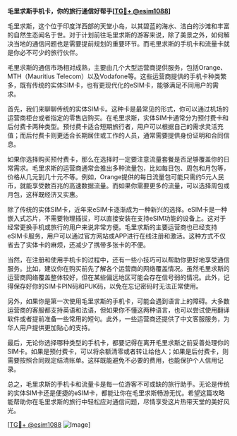 **毛里求斯手机卡，你的旅行通信好帮手[[TG💪+ @esim1088](https://t.me/s/esim1088)]**

毛里求斯，这个位于印度洋西部的天堂小岛，以其碧蓝的海水、洁白的沙滩和丰富的自然生态闻名于世。对于计划前往毛里求斯的游客来说，除了美景之外，如何解决当地的通信问题也是需要提前规划的重要环节。而毛里求斯的手机卡和流量卡就是你必不可少的旅行伙伴。

毛里求斯的通信市场相对成熟，主要由几个大型运营商提供服务，包括Orange、MTH（Mauritius Telecom）以及Vodafone等。这些运营商提供的手机卡种类繁多，既有传统的实体SIM卡，也有更现代化的eSIM卡，能够满足不同用户的需求。

首先，我们来聊聊传统的实体SIM卡。这种卡是最常见的形式，你可以通过机场的运营商柜台或者指定的零售店购买。在毛里求斯，实体SIM卡通常分为预付费卡和后付费卡两种类型。预付费卡适合短期旅行者，用户可以根据自己的需求灵活充值；而后付费卡则更适合长期居住或工作的人员，通常需要提供身份证明和合同信息。

如果你选择购买预付费卡，那么在选择时一定要注意流量套餐是否足够覆盖你的日常需求。毛里求斯的运营商通常会推出多种流量包，比如每日包、周包和月包等，价格从几元到几十元不等。例如，Orange提供的每日流量包可能只需约5元人民币，就能享受数百兆的高速数据流量。而如果你需要更多的流量，可以选择周包或月包，这样既经济又实惠。

除了传统的实体SIM卡，近年来eSIM卡逐渐成为一种新兴的选择。eSIM卡是一种嵌入式芯片，不需要物理插拔，可以直接安装在支持eSIM功能的设备上。这对于经常更换手机或旅行的用户来说非常方便。毛里求斯的主要运营商也已经支持eSIM卡服务，用户可以通过官方网站或APP进行在线注册和激活。这种方式不仅省去了实体卡的麻烦，还减少了携带多张卡的不便。

当然，在注册和使用手机卡的过程中，还有一些小技巧可以帮助你更好地享受通信服务。比如，建议你在购买前先了解各个运营商的网络覆盖情况。虽然毛里求斯的运营商网络覆盖整体较好，但在某些偏远地区可能会存在信号弱的情况。此外，记得保存好你的SIM卡PIN码和PUK码，以免在忘记密码时无法正常使用。

另外，如果你是第一次使用毛里求斯的手机卡，可能会遇到语言上的障碍。大多数运营商的客服都支持英语和法语，但如果你不懂这两种语言，也可以尝试使用翻译软件或者提前准备一些常用的短句。此外，一些运营商还提供了中文客服服务，为华人用户提供更加贴心的支持。

最后，无论你选择哪种类型的手机卡，都要记得在离开毛里求斯之前妥善处理你的SIM卡。如果是预付费卡，可以将余额清零或者转让给他人；如果是后付费卡，则需要按照合同规定结清账单。这样既能避免不必要的费用，也能保护个人信用记录。

总之，毛里求斯的手机卡和流量卡是每一位游客不可或缺的旅行助手。无论是传统的实体SIM卡还是便捷的eSIM卡，都能让你在毛里求斯畅游无忧。希望这篇攻略能帮助你在毛里求斯的旅行中轻松应对通信问题，尽情享受这片热带天堂的美好风光。

[[TG💪+ @esim1088](https://t.me/s/esim1088) ![Image](https://i.postimg.cc/4NQfJmqS/Snipaste-2025-05-13-00-14-12.png)]